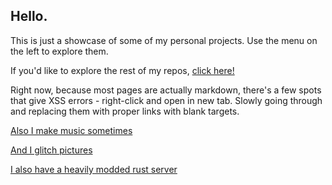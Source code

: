 ## Hello.

This is just a showcase of some of my personal projects. Use the menu on the left to explore them. 

If you'd like to explore the rest of my repos, <a href="https://github.com/read-0nly" target="_blank">click here!</a>

Right now, because most pages are actually markdown, there's a few spots that give XSS errors - right-click and open in new tab. Slowly going through and replacing them with proper links with blank targets.

[Also I make music sometimes](https://nullzer0.bandcamp.com)

[And I glitch pictures](https://www.instagram.com/0bsol33t/)

<a href="steam://connect/rust.nullzer0.cf:28023">I also have a heavily modded rust server</a>
